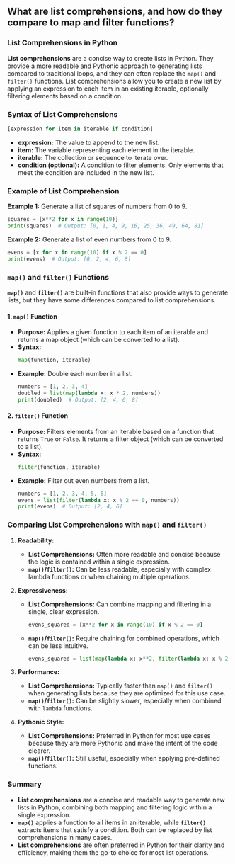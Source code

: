 ## What are list comprehensions, and how do they compare to map and filter functions?


### List Comprehensions in Python

**List comprehensions** are a concise way to create lists in Python. They provide a more readable and Pythonic approach to generating lists compared to traditional loops, and they can often replace the `map()` and `filter()` functions. List comprehensions allow you to create a new list by applying an expression to each item in an existing iterable, optionally filtering elements based on a condition.

### Syntax of List Comprehensions

```python
[expression for item in iterable if condition]
```

- **expression:** The value to append to the new list.
- **item:** The variable representing each element in the iterable.
- **iterable:** The collection or sequence to iterate over.
- **condition (optional):** A condition to filter elements. Only elements that meet the condition are included in the new list.

### Example of List Comprehension

**Example 1:** Generate a list of squares of numbers from 0 to 9.
```python
squares = [x**2 for x in range(10)]
print(squares)  # Output: [0, 1, 4, 9, 16, 25, 36, 49, 64, 81]
```

**Example 2:** Generate a list of even numbers from 0 to 9.
```python
evens = [x for x in range(10) if x % 2 == 0]
print(evens)  # Output: [0, 2, 4, 6, 8]
```

### `map()` and `filter()` Functions

**`map()`** and **`filter()`** are built-in functions that also provide ways to generate lists, but they have some differences compared to list comprehensions.

#### 1. **`map()` Function**

- **Purpose:** Applies a given function to each item of an iterable and returns a map object (which can be converted to a list).
- **Syntax:**
  ```python
  map(function, iterable)
  ```
- **Example:** Double each number in a list.
  ```python
  numbers = [1, 2, 3, 4]
  doubled = list(map(lambda x: x * 2, numbers))
  print(doubled)  # Output: [2, 4, 6, 8]
  ```

#### 2. **`filter()` Function**

- **Purpose:** Filters elements from an iterable based on a function that returns `True` or `False`. It returns a filter object (which can be converted to a list).
- **Syntax:**
  ```python
  filter(function, iterable)
  ```
- **Example:** Filter out even numbers from a list.
  ```python
  numbers = [1, 2, 3, 4, 5, 6]
  evens = list(filter(lambda x: x % 2 == 0, numbers))
  print(evens)  # Output: [2, 4, 6]
  ```

### Comparing List Comprehensions with `map()` and `filter()`

1. **Readability:**
   - **List Comprehensions:** Often more readable and concise because the logic is contained within a single expression.
   - **`map()`/`filter()`:** Can be less readable, especially with complex lambda functions or when chaining multiple operations.

2. **Expressiveness:**
   - **List Comprehensions:** Can combine mapping and filtering in a single, clear expression.
     ```python
     evens_squared = [x**2 for x in range(10) if x % 2 == 0]
     ```
   - **`map()`/`filter()`:** Require chaining for combined operations, which can be less intuitive.
     ```python
     evens_squared = list(map(lambda x: x**2, filter(lambda x: x % 2 == 0, range(10))))
     ```

3. **Performance:**
   - **List Comprehensions:** Typically faster than `map()` and `filter()` when generating lists because they are optimized for this use case.
   - **`map()`/`filter()`:** Can be slightly slower, especially when combined with `lambda` functions.

4. **Pythonic Style:**
   - **List Comprehensions:** Preferred in Python for most use cases because they are more Pythonic and make the intent of the code clearer.
   - **`map()`/`filter()`:** Still useful, especially when applying pre-defined functions.

### Summary

- **List comprehensions** are a concise and readable way to generate new lists in Python, combining both mapping and filtering logic within a single expression.
- **`map()`** applies a function to all items in an iterable, while **`filter()`** extracts items that satisfy a condition. Both can be replaced by list comprehensions in many cases.
- **List comprehensions** are often preferred in Python for their clarity and efficiency, making them the go-to choice for most list operations.

